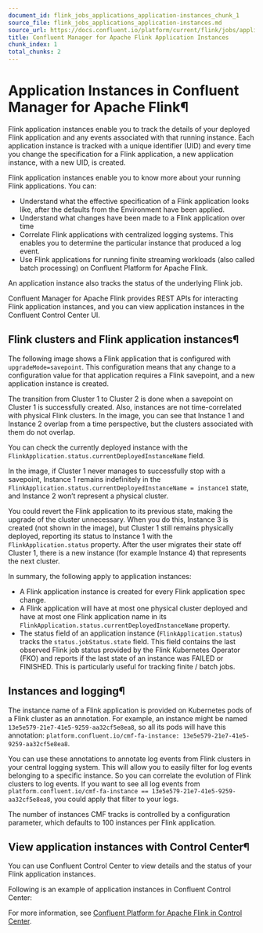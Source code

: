 ```yaml
---
document_id: flink_jobs_applications_application-instances_chunk_1
source_file: flink_jobs_applications_application-instances.md
source_url: https://docs.confluent.io/platform/current/flink/jobs/applications/application-instances.html
title: Confluent Manager for Apache Flink Application Instances
chunk_index: 1
total_chunks: 2
---
```


# Application Instances in Confluent Manager for Apache Flink¶

Flink application instances enable you to track the details of your deployed Flink application and any events associated with that running instance. Each application instance is tracked with a unique identifier (UID) and every time you change the specification for a Flink application, a new application instance, with a new UID, is created.

Flink application instances enable you to know more about your running Flink applications. You can:

  * Understand what the effective specification of a Flink application looks like, after the defaults from the Environment have been applied.
  * Understand what changes have been made to a Flink application over time
  * Correlate Flink applications with centralized logging systems. This enables you to determine the particular instance that produced a log event.
  * Use Flink applications for running finite streaming workloads (also called batch processing) on Confluent Platform for Apache Flink.

An application instance also tracks the status of the underlying Flink job.

Confluent Manager for Apache Flink provides REST APIs for interacting Flink application instances, and you can view application instances in the Confluent Control Center UI.

## Flink clusters and Flink application instances¶

The following image shows a Flink application that is configured with `upgradeMode=savepoint`. This configuration means that any change to a configuration value for that application requires a Flink savepoint, and a new application instance is created.

The transition from Cluster 1 to Cluster 2 is done when a savepoint on Cluster 1 is successfully created. Also, instances are not time-correlated with physical Flink clusters. In the image, you can see that Instance 1 and Instance 2 overlap from a time perspective, but the clusters associated with them do not overlap.

[](../../../_images/cpf-application-instances-ex.png)

You can check the currently deployed instance with the `FlinkApplication.status.currentDeployedInstanceName` field.

In the image, if Cluster 1 never manages to successfully stop with a savepoint, Instance 1 remains indefinitely in the `FlinkApplication.status.currentDeployedInstanceName = instance1` state, and Instance 2 won’t represent a physical cluster.

You could revert the Flink application to its previous state, making the upgrade of the cluster unnecessary. When you do this, Instance 3 is created (not shown in the image), but Cluster 1 still remains physically deployed, reporting its status to Instance 1 with the `FlinkApplication.status` property. After the user migrates their state off Cluster 1, there is a new instance (for example Instance 4) that represents the next cluster.

In summary, the following apply to application instances:

  * A Flink application instance is created for every Flink application spec change.
  * A Flink application will have at most one physical cluster deployed and have at most one Flink application name in its `FlinkApplication.status.currentDeployedInstanceName` property.
  * The status field of an application instance (`FlinkApplication.status`) tracks the `status.jobStatus.state` field. This field contains the last observed Flink job status provided by the Flink Kubernetes Operator (FKO) and reports if the last state of an instance was FAILED or FINISHED. This is particularly useful for tracking finite / batch jobs.

## Instances and logging¶

The instance name of a Flink application is provided on Kubernetes pods of a Flink cluster as an annotation. For example, an instance might be named `13e5e579-21e7-41e5-9259-aa32cf5e8ea8`, so all its pods will have this annotation: `platform.confluent.io/cmf-fa-instance: 13e5e579-21e7-41e5-9259-aa32cf5e8ea8`.

You can use these annotations to annotate log events from Flink clusters in your central logging system. This will allow you to easily filter for log events belonging to a specific instance. So you can correlate the evolution of Flink clusters to log events. If you want to see all log events from `platform.confluent.io/cmf-fa-instance == 13e5e579-21e7-41e5-9259-aa32cf5e8ea8`, you could apply that filter to your logs.

The number of instances CMF tracks is controlled by a configuration parameter, which defaults to 100 instances per Flink application.

## View application instances with Control Center¶

You can use Confluent Control Center to view details and the status of your Flink application instances.

Following is an example of application instances in Confluent Control Center:

[](../../../_images/cpf-applications.png)

For more information, see [Confluent Platform for Apache Flink in Control Center](/control-center/current/cmf.html).
